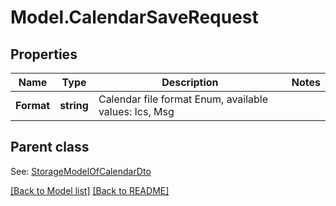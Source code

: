 # Model.CalendarSaveRequest
## Properties
Name | Type | Description | Notes
------------ | ------------- | ------------- | -------------
**Format** | **string** | Calendar file format Enum, available values: Ics, Msg | 

## Parent class

See: [StorageModelOfCalendarDto](StorageModelOfCalendarDto.md)

[[Back to Model list]](Models.doc) [[Back to README]](README.md)


